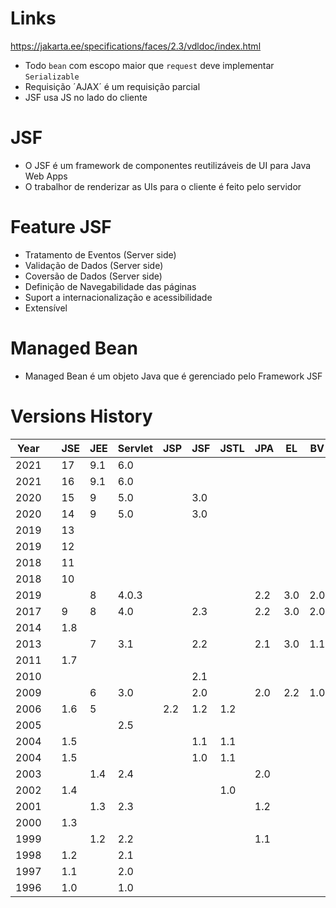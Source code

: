 # Links
https://jakarta.ee/specifications/faces/2.3/vdldoc/index.html

- Todo `bean` com escopo maior que `request` deve implementar `Serializable`
- Requisição ´AJAX´ é um requisição parcial
- JSF usa JS no lado do cliente

# JSF
- O JSF é um framework de componentes reutilizáveis de UI para Java Web Apps
- O trabalhor de renderizar as UIs para o cliente é feito pelo servidor

# Feature JSF
-  Tratamento de Eventos (Server side)
-  Validação de Dados (Server side)
-  Coversão de Dados (Server side)
-  Definição de Navegabilidade das páginas
-  Suport a internacionalização e acessibilidade
-  Extensível

# Managed Bean
- Managed Bean é um objeto Java que é gerenciado pelo Framework JSF

# Versions History
| Year |   | JSE | JEE | Servlet | JSP | JSF | JSTL | JPA | EL  | BV  |
|------|---|-----|-----|---------|-----|-----|------|-----|-----|-----|
| 2021 |   | 17  | 9.1 | 6.0     |     |     |      |     |     |     |
| 2021 |   | 16  | 9.1 | 6.0     |     |     |      |     |     |     |
| 2020 |   | 15  | 9   | 5.0     |     | 3.0 |      |     |     |     |
| 2020 |   | 14  | 9   | 5.0     |     | 3.0 |      |     |     |     |
| 2019 |   | 13  |     |         |     |     |      |     |     |     |
| 2019 |   | 12  |     |         |     |     |      |     |     |     |
| 2018 |   | 11  |     |         |     |     |      |     |     |     |
| 2018 |   | 10  |     |         |     |     |      |     |     |     |
| 2019 |   |     | 8   | 4.0.3   |     |     |      | 2.2 | 3.0 | 2.0 |
| 2017 |   | 9   | 8   | 4.0     |     | 2.3 |      | 2.2 | 3.0 | 2.0 |
| 2014 |   | 1.8 |     |         |     |     |      |     |     |     |
| 2013 |   |     | 7   | 3.1     |     | 2.2 |      | 2.1 | 3.0 | 1.1 |
| 2011 |   | 1.7 |     |         |     |     |      |     |     |     |
| 2010 |   |     |     |         |     | 2.1 |      |     |     |     |
| 2009 |   |     | 6   | 3.0     |     | 2.0 |      | 2.0 | 2.2 | 1.0 |
| 2006 |   | 1.6 | 5   |         | 2.2 | 1.2 | 1.2  |     |     |     |
| 2005 |   |     |     | 2.5     |     |     |      |     |     |     |
| 2004 |   | 1.5 |     |         |     | 1.1 | 1.1  |     |     |     |
| 2004 |   | 1.5 |     |         |     | 1.0 | 1.1  |     |     |     |
| 2003 |   |     | 1.4 | 2.4     |     |     |      | 2.0 |     |     |
| 2002 |   | 1.4 |     |         |     |     | 1.0  |     |     |     |
| 2001 |   |     | 1.3 | 2.3     |     |     |      | 1.2 |     |     |
| 2000 |   | 1.3 |     |         |     |     |      |     |     |     |
| 1999 |   |     | 1.2 | 2.2     |     |     |      | 1.1 |     |     |
| 1998 |   | 1.2 |     | 2.1     |     |     |      |     |     |     |
| 1997 |   | 1.1 |     | 2.0     |     |     |      |     |     |     |
| 1996 |   | 1.0 |     | 1.0     |     |     |      |     |     |     |


    

